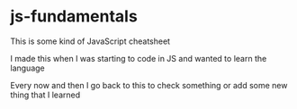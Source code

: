 # js-fundamentals

This is some kind of JavaScript cheatsheet

I made this when I was starting to code in JS and wanted to learn the language

Every now and then I go back to this to check something or add some new thing that I learned
